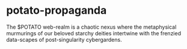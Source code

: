 # potato-propaganda
The $POTATO web-realm is a chaotic nexus where the metaphysical murmurings of our beloved starchy deities intertwine with the frenzied data-scapes of post-singularity cybergardens.
